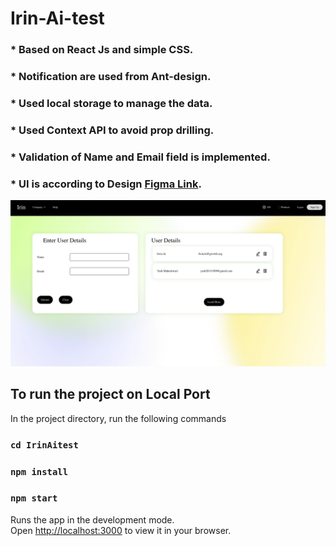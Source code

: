 # Irin-Ai-test

### * Based on React Js and simple CSS.
### * Notification are used from Ant-design.
### * Used local storage to manage the data.
### * Used Context API to avoid prop drilling.
### * Validation of Name and Email field is implemented.
### * UI is according to Design [Figma Link](https://www.figma.com/file/rvy0ITLw7omzc34y8w2DuR/test?node-id=118-2&t=4uXB1qnQmzT1U8OA-0).


![Preview](Preview.png)

## To run the project on Local Port

In the project directory, run the following commands

### `cd IrinAitest`
### `npm install`
### `npm start`

Runs the app in the development mode.\
Open [http://localhost:3000](http://localhost:3000) to view it in your browser.
